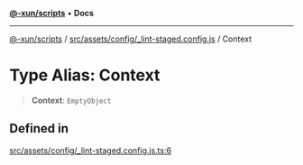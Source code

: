 [**@-xun/scripts**](../../../../../README.md) • **Docs**

***

[@-xun/scripts](../../../../../README.md) / [src/assets/config/\_lint-staged.config.js](../README.md) / Context

# Type Alias: Context

> **Context**: `EmptyObject`

## Defined in

[src/assets/config/\_lint-staged.config.js.ts:6](https://github.com/Xunnamius/xscripts/blob/fc291d92ca0fdd07ba7e5cb19471e1a974cabac7/src/assets/config/_lint-staged.config.js.ts#L6)
